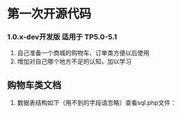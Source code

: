 
# 第一次开源代码
 ### 1.0.x-dev开发版 适用于 TP5.0-5.1 
1. 自己准备一个商城的购物车、订单类方便以后使用  
2. 增加对自己哪个地方不足的认知，加以学习   
## 购物车类文档
1. 数据表结构如下（用不到的字段请忽略）查看sql.php文件：  
 